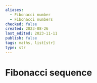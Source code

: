 ```yaml
---
aliases:
  - Fibonacci number
  - Fibonacci numbers
checked: false
created: 2023-08-26
last_edited: 2023-11-11
publish: false
tags: maths, list[str]
type: str
---
```

# Fibonacci sequence
